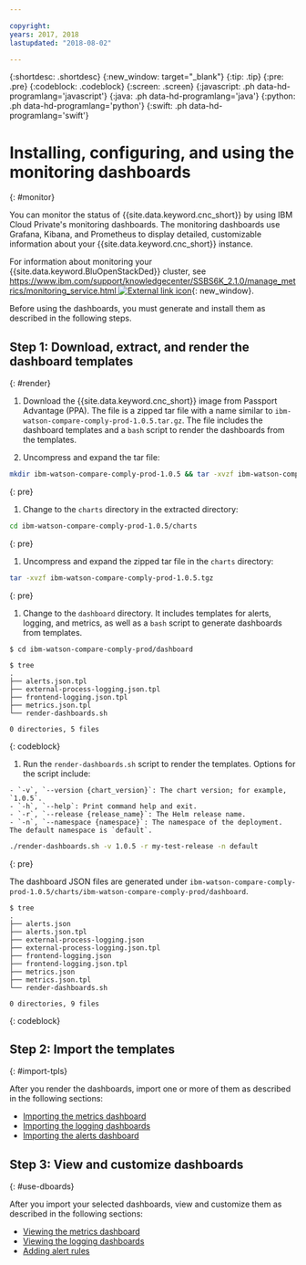 ```yaml
---

copyright:
years: 2017, 2018
lastupdated: "2018-08-02"

---
```


{:shortdesc: .shortdesc}
{:new_window: target="_blank"}
{:tip: .tip}
{:pre: .pre}
{:codeblock: .codeblock}
{:screen: .screen}
{:javascript: .ph data-hd-programlang='javascript'}
{:java: .ph data-hd-programlang='java'}
{:python: .ph data-hd-programlang='python'}
{:swift: .ph data-hd-programlang='swift'}

# Installing, configuring, and using the monitoring dashboards
{: #monitor}

You can monitor the status of {{site.data.keyword.cnc_short}} by using IBM Cloud Private's monitoring dashboards. The monitoring dashboards use Grafana, Kibana, and Prometheus to display detailed, customizable information about your {{site.data.keyword.cnc_short}} instance.

For information about monitoring your {{site.data.keyword.BluOpenStackDed}} cluster, see [https://www.ibm.com/support/knowledgecenter/SSBS6K_2.1.0/manage_metrics/monitoring_service.html ![External link icon](../../icons/launch-glyph.svg "External link icon")](https://www.ibm.com/support/knowledgecenter/SSBS6K_2.1.0/manage_metrics/monitoring_service.html){: new_window}.

Before using the dashboards, you must generate and install them as described in the following steps.

## Step 1: Download, extract, and render the dashboard templates
{: #render}

  1. Download the {{site.data.keyword.cnc_short}} image from Passport Advantage (PPA). The file is a zipped tar file with a name similar to `ibm-watson-compare-comply-prod-1.0.5.tar.gz`. The file includes the dashboard templates and a `bash` script to render the dashboards from the templates.

  1. Uncompress and expand the tar file:
  
  ```bash
  mkdir ibm-watson-compare-comply-prod-1.0.5 && tar -xvzf ibm-watson-compare-comply-prod-1.0.5.tar.gz -C ibm-watson-compare-comply-prod-1.0.5
  ```
  {: pre}  

  1. Change to the `charts` directory in the extracted directory:
  
  ```bash
  cd ibm-watson-compare-comply-prod-1.0.5/charts
  ```
  {: pre}

  1. Uncompress and expand the zipped tar file in the `charts` directory:
  
  ```bash
  tar -xvzf ibm-watson-compare-comply-prod-1.0.5.tgz
  ```
  {: pre}

  1. Change to the `dashboard` directory. It includes templates for alerts, logging, and metrics, as well as a `bash` script to generate dashboards
from templates.

  ```
  $ cd ibm-watson-compare-comply-prod/dashboard
  
  $ tree
  .
  ├── alerts.json.tpl
  ├── external-process-logging.json.tpl
  ├── frontend-logging.json.tpl
  ├── metrics.json.tpl
  └── render-dashboards.sh

  0 directories, 5 files
  ```
  {: codeblock}

  1. Run the `render-dashboards.sh` script to render the templates. Options for the script include:
  
    - `-v`, `--version {chart_version}`: The chart version; for example, `1.0.5`.
    - `-h`, `--help`: Print command help and exit.
    - `-r`, `--release {release_name}`: The Helm release name.
    - `-n`, `--namespace {namespace}`: The namespace of the deployment. The default namespace is `default`.

  ```bash
  ./render-dashboards.sh -v 1.0.5 -r my-test-release -n default
  ```
  {: pre}

  The dashboard JSON files are generated under `ibm-watson-compare-comply-prod-1.0.5/charts/ibm-watson-compare-comply-prod/dashboard`.

  ```
  $ tree
  .
  ├── alerts.json
  ├── alerts.json.tpl
  ├── external-process-logging.json
  ├── external-process-logging.json.tpl
  ├── frontend-logging.json
  ├── frontend-logging.json.tpl
  ├── metrics.json
  ├── metrics.json.tpl
  └── render-dashboards.sh

  0 directories, 9 files
  ```
  {: codeblock}

## Step 2: Import the templates
{: #import-tpls}

After you render the dashboards, import one or more of them as described in the following sections:

  - [Importing the metrics dashboard](metrics.html#import)
  - [Importing the logging dashboards](logging.html#import)
  - [Importing the alerts dashboard](alerts.html#import)

## Step 3: View and customize dashboards
{: #use-dboards}

After you import your selected dashboards, view and customize them as described in the following sections:

  - [Viewing the metrics dashboard](metrics.html#view)
  - [Viewing the logging dashboards](logging.html#view)
  - [Adding alert rules](alerts.html#add)
